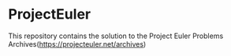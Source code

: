 # ProjectEuler
This repository contains the solution to the Project Euler Problems Archives(https://projecteuler.net/archives)
